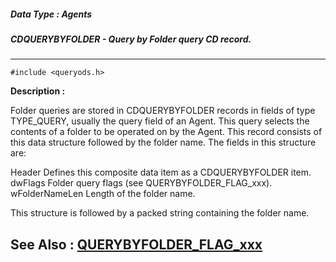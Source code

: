 ##### Data Type : Agents
##### CDQUERYBYFOLDER - Query by Folder query CD record.
---
```
#include <queryods.h>
```
**Description :**

Folder queries are stored in CDQUERYBYFOLDER records in fields of type 
TYPE_QUERY, usually the query field of an Agent.  This query selects the 
contents of a folder to be operated on by the Agent.  This record consists of 
this data structure followed by the folder name.  The fields in this structure 
are:

Header  Defines this composite data item as a CDQUERYBYFOLDER item.
dwFlags  Folder query flags (see QUERYBYFOLDER_FLAG_xxx).
wFolderNameLen Length of the folder name.

This structure is followed by a packed string containing the folder name.

**See Also :**
[QUERYBYFOLDER_FLAG_xxx](/reference/Symb/QUERYBYFOLDER_FLAG_xxx)
---
